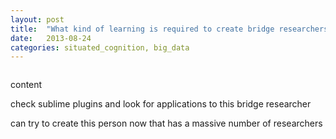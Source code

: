 ```yaml
---
layout: post
title:  "What kind of learning is required to create bridge researchers in biomedical research?"
date:   2013-08-24
categories: situated_cognition, big_data
---
```


![]()

content

check sublime plugins and look for applications to this bridge researcher

can try to create this person now that has a massive number of researchers